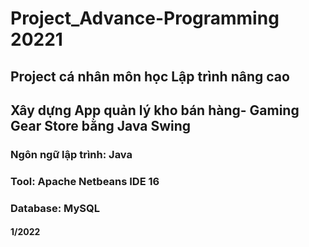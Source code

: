 # Project_Advance-Programming 20221
## Project cá nhân môn học Lập trình nâng cao
## Xây dựng App quản lý kho bán hàng- Gaming Gear Store bằng Java Swing
### Ngôn ngữ lập trình: Java
### Tool: Apache Netbeans IDE 16
### Database: MySQL 

#### 1/2022 
